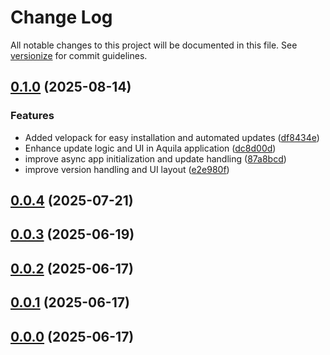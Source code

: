 # Change Log

All notable changes to this project will be documented in this file. See [versionize](https://github.com/versionize/versionize) for commit guidelines.

<a name="0.1.0"></a>
## [0.1.0](https://www.github.com/JoaoCrv/Aquila/releases/tag/v0.1.0) (2025-08-14)

### Features

* Added velopack for easy installation and automated updates ([df8434e](https://www.github.com/JoaoCrv/Aquila/commit/df8434e4a4ea3a9cc41796c6f7b4b5bd21e4950b))
* Enhance update logic and UI in Aquila application ([dc8d00d](https://www.github.com/JoaoCrv/Aquila/commit/dc8d00d437f2d41b879c2caf1512380f2dd2c70f))
* improve async app initialization and update handling ([87a8bcd](https://www.github.com/JoaoCrv/Aquila/commit/87a8bcdbbd8f7c6667999b2bb98c922c37bbc2b9))
* improve version handling and UI layout ([e2e980f](https://www.github.com/JoaoCrv/Aquila/commit/e2e980fcb5cc1f7d4943047338b722dc29259e31))

<a name="0.0.4"></a>
## [0.0.4](https://www.github.com/JoaoCrv/Aquila/releases/tag/v0.0.4) (2025-07-21)

<a name="0.0.3"></a>
## [0.0.3](https://www.github.com/JoaoCrv/Aquila/releases/tag/v0.0.3) (2025-06-19)

<a name="0.0.2"></a>
## [0.0.2](https://www.github.com/JoaoCrv/Aquila/releases/tag/v0.0.2) (2025-06-17)

<a name="0.0.1"></a>
## [0.0.1](https://www.github.com/JoaoCrv/Aquila/releases/tag/v0.0.1) (2025-06-17)

<a name="0.0.0"></a>
## [0.0.0](https://www.github.com/JoaoCrv/Aquila/releases/tag/v0.0.0) (2025-06-17)

